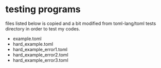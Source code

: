 testing programs
====

files listed below is copied and a bit modified from toml-lang/toml tests
directory in order to test my codes.

* example.toml
* hard\_example.toml
* hard\_example\_error1.toml
* hard\_example\_error2.toml
* hard\_example\_error3.toml


